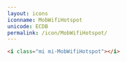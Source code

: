 ```yaml
---
layout: icons
iconname: MobWifiHotspot
unicode: ECDB
permalink: /icon/MobWifiHotspot/
---
```


``` html
<i class="mi mi-MobWifiHotspot"></i>
```
